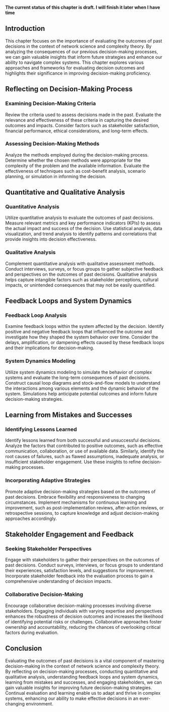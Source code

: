 **The current status of this chapter is draft. I will finish it later when I have time**

Introduction
------------

This chapter focuses on the importance of evaluating the outcomes of past decisions in the context of network science and complexity theory. By analyzing the consequences of our previous decision-making processes, we can gain valuable insights that inform future strategies and enhance our ability to navigate complex systems. This chapter explores various approaches and frameworks for evaluating decision outcomes and highlights their significance in improving decision-making proficiency.

Reflecting on Decision-Making Process
-------------------------------------

### Examining Decision-Making Criteria

Review the criteria used to assess decisions made in the past. Evaluate the relevance and effectiveness of these criteria in capturing the desired outcomes and impacts. Consider factors such as stakeholder satisfaction, financial performance, ethical considerations, and long-term effects.

### Assessing Decision-Making Methods

Analyze the methods employed during the decision-making process. Determine whether the chosen methods were appropriate for the complexity of the problem and the available information. Evaluate the effectiveness of techniques such as cost-benefit analysis, scenario planning, or simulation in informing the decision.

Quantitative and Qualitative Analysis
-------------------------------------

### Quantitative Analysis

Utilize quantitative analysis to evaluate the outcomes of past decisions. Measure relevant metrics and key performance indicators (KPIs) to assess the actual impact and success of the decision. Use statistical analysis, data visualization, and trend analysis to identify patterns and correlations that provide insights into decision effectiveness.

### Qualitative Analysis

Complement quantitative analysis with qualitative assessment methods. Conduct interviews, surveys, or focus groups to gather subjective feedback and perspectives on the outcomes of past decisions. Qualitative analysis helps capture intangible factors such as stakeholder perceptions, cultural impacts, or unintended consequences that may not be easily quantified.

Feedback Loops and System Dynamics
----------------------------------

### Feedback Loop Analysis

Examine feedback loops within the system affected by the decision. Identify positive and negative feedback loops that influenced the outcome and investigate how they shaped the system behavior over time. Consider the delays, amplification, or dampening effects caused by these feedback loops and their implications for decision-making.

### System Dynamics Modeling

Utilize system dynamics modeling to simulate the behavior of complex systems and evaluate the long-term consequences of past decisions. Construct causal loop diagrams and stock-and-flow models to understand the interactions among various elements and the dynamic behavior of the system. Simulations help anticipate potential outcomes and inform future decision-making strategies.

Learning from Mistakes and Successes
------------------------------------

### Identifying Lessons Learned

Identify lessons learned from both successful and unsuccessful decisions. Analyze the factors that contributed to positive outcomes, such as effective communication, collaboration, or use of available data. Similarly, identify the root causes of failures, such as flawed assumptions, inadequate analysis, or insufficient stakeholder engagement. Use these insights to refine decision-making processes.

### Incorporating Adaptive Strategies

Promote adaptive decision-making strategies based on the outcomes of past decisions. Embrace flexibility and responsiveness to changing circumstances. Implement mechanisms for continuous learning and improvement, such as post-implementation reviews, after-action reviews, or retrospective sessions, to capture knowledge and adjust decision-making approaches accordingly.

Stakeholder Engagement and Feedback
-----------------------------------

### Seeking Stakeholder Perspectives

Engage with stakeholders to gather their perspectives on the outcomes of past decisions. Conduct surveys, interviews, or focus groups to understand their experiences, satisfaction levels, and suggestions for improvement. Incorporate stakeholder feedback into the evaluation process to gain a comprehensive understanding of decision impacts.

### Collaborative Decision-Making

Encourage collaborative decision-making processes involving diverse stakeholders. Engaging individuals with varying expertise and perspectives enhances the robustness of decision outcomes and increases the likelihood of identifying potential risks or challenges. Collaborative approaches foster ownership and accountability, reducing the chances of overlooking critical factors during evaluation.

Conclusion
----------

Evaluating the outcomes of past decisions is a vital component of mastering decision-making in the context of network science and complexity theory. By reflecting on decision-making processes, conducting quantitative and qualitative analysis, understanding feedback loops and system dynamics, learning from mistakes and successes, and engaging stakeholders, we can gain valuable insights for improving future decision-making strategies. Continual evaluation and learning enable us to adapt and thrive in complex systems, enhancing our ability to make effective decisions in an ever-changing environment.
